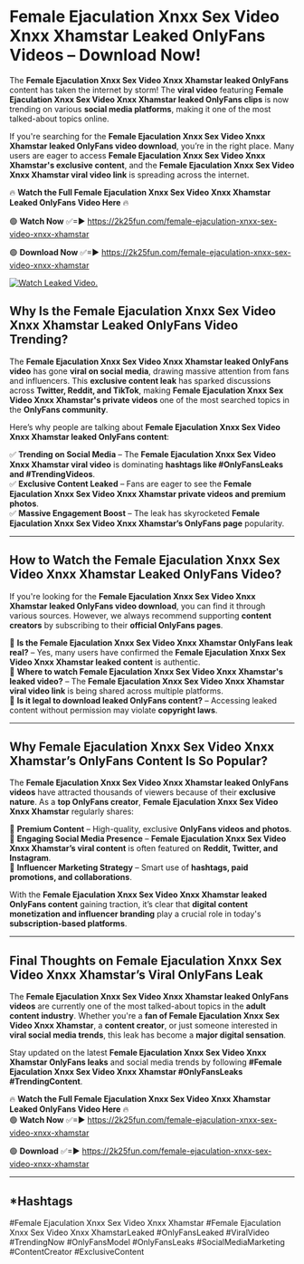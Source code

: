 # Female Ejaculation Xnxx Sex Video Xnxx Xhamstar Leaked OnlyFans Videos – Download Now!

The **Female Ejaculation Xnxx Sex Video Xnxx Xhamstar leaked OnlyFans** content has taken the internet by storm! The **viral video** featuring **Female Ejaculation Xnxx Sex Video Xnxx Xhamstar leaked OnlyFans clips** is now trending on various **social media platforms**, making it one of the most talked-about topics online.  

If you're searching for the **Female Ejaculation Xnxx Sex Video Xnxx Xhamstar leaked OnlyFans video download**, you’re in the right place. Many users are eager to access **Female Ejaculation Xnxx Sex Video Xnxx Xhamstar's exclusive content**, and the **Female Ejaculation Xnxx Sex Video Xnxx Xhamstar viral video link** is spreading across the internet.  

🔥 **Watch the Full Female Ejaculation Xnxx Sex Video Xnxx Xhamstar Leaked OnlyFans Video Here** 🔥  

🟢 **Watch Now** ✅=► https://2k25fun.com/female-ejaculation-xnxx-sex-video-xnxx-xhamstar

🟢 **Download Now** ✅=► https://2k25fun.com/female-ejaculation-xnxx-sex-video-xnxx-xhamstar

[![Watch Leaked Video.](https://miro.medium.com/v2/resize:fit:828/format:webp/1*cilzJN44JGOrTw9NJCrNHA.gif "Watch Leaked Video")](https://2k25fun.com/female-ejaculation-xnxx-sex-video-xnxx-xhamstar)

## **Why Is the Female Ejaculation Xnxx Sex Video Xnxx Xhamstar Leaked OnlyFans Video Trending?**  

The **Female Ejaculation Xnxx Sex Video Xnxx Xhamstar leaked OnlyFans video** has gone **viral on social media**, drawing massive attention from fans and influencers. This **exclusive content leak** has sparked discussions across **Twitter, Reddit, and TikTok**, making **Female Ejaculation Xnxx Sex Video Xnxx Xhamstar's private videos** one of the most searched topics in the **OnlyFans community**.  

Here’s why people are talking about **Female Ejaculation Xnxx Sex Video Xnxx Xhamstar leaked OnlyFans content**:  

✅ **Trending on Social Media** – The **Female Ejaculation Xnxx Sex Video Xnxx Xhamstar viral video** is dominating **hashtags like #OnlyFansLeaks and #TrendingVideos**.  
✅ **Exclusive Content Leaked** – Fans are eager to see the **Female Ejaculation Xnxx Sex Video Xnxx Xhamstar private videos and premium photos**.  
✅ **Massive Engagement Boost** – The leak has skyrocketed **Female Ejaculation Xnxx Sex Video Xnxx Xhamstar’s OnlyFans page** popularity.  

---

## **How to Watch the Female Ejaculation Xnxx Sex Video Xnxx Xhamstar Leaked OnlyFans Video?**  

If you're looking for the **Female Ejaculation Xnxx Sex Video Xnxx Xhamstar leaked OnlyFans video download**, you can find it through various sources. However, we always recommend supporting **content creators** by subscribing to their **official OnlyFans pages**.  

🔹 **Is the Female Ejaculation Xnxx Sex Video Xnxx Xhamstar OnlyFans leak real?** – Yes, many users have confirmed the **Female Ejaculation Xnxx Sex Video Xnxx Xhamstar leaked content** is authentic.  
🔹 **Where to watch Female Ejaculation Xnxx Sex Video Xnxx Xhamstar's leaked video?** – The **Female Ejaculation Xnxx Sex Video Xnxx Xhamstar viral video link** is being shared across multiple platforms.  
🔹 **Is it legal to download leaked OnlyFans content?** – Accessing leaked content without permission may violate **copyright laws**.  

---

## **Why Female Ejaculation Xnxx Sex Video Xnxx Xhamstar’s OnlyFans Content Is So Popular?**  

The **Female Ejaculation Xnxx Sex Video Xnxx Xhamstar leaked OnlyFans videos** have attracted thousands of viewers because of their **exclusive nature**. As a **top OnlyFans creator**, **Female Ejaculation Xnxx Sex Video Xnxx Xhamstar** regularly shares:  

📌 **Premium Content** – High-quality, exclusive **OnlyFans videos and photos**.  
📌 **Engaging Social Media Presence** – **Female Ejaculation Xnxx Sex Video Xnxx Xhamstar’s viral content** is often featured on **Reddit, Twitter, and Instagram**.  
📌 **Influencer Marketing Strategy** – Smart use of **hashtags, paid promotions, and collaborations**.  

With the **Female Ejaculation Xnxx Sex Video Xnxx Xhamstar leaked OnlyFans content** gaining traction, it’s clear that **digital content monetization and influencer branding** play a crucial role in today's **subscription-based platforms**.  

---

## **Final Thoughts on Female Ejaculation Xnxx Sex Video Xnxx Xhamstar’s Viral OnlyFans Leak**  

The **Female Ejaculation Xnxx Sex Video Xnxx Xhamstar leaked OnlyFans videos** are currently one of the most talked-about topics in the **adult content industry**. Whether you're a **fan of Female Ejaculation Xnxx Sex Video Xnxx Xhamstar**, a **content creator**, or just someone interested in **viral social media trends**, this leak has become a **major digital sensation**.  

Stay updated on the latest **Female Ejaculation Xnxx Sex Video Xnxx Xhamstar OnlyFans leaks** and social media trends by following **#Female Ejaculation Xnxx Sex Video Xnxx Xhamstar #OnlyFansLeaks #TrendingContent**.  

🔥 **Watch the Full Female Ejaculation Xnxx Sex Video Xnxx Xhamstar Leaked OnlyFans Video Here** 🔥  
🟢 **Watch Now** ✅=► https://2k25fun.com/female-ejaculation-xnxx-sex-video-xnxx-xhamstar

🟢 **Download** ✅=► https://2k25fun.com/female-ejaculation-xnxx-sex-video-xnxx-xhamstar

---

## *Hashtags
#Female Ejaculation Xnxx Sex Video Xnxx Xhamstar #Female Ejaculation Xnxx Sex Video Xnxx XhamstarLeaked #OnlyFansLeaked #ViralVideo #TrendingNow #OnlyFansModel #OnlyFansLeaks #SocialMediaMarketing #ContentCreator #ExclusiveContent  